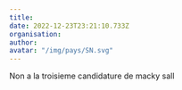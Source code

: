 ```yaml
---
title: 
date: 2022-12-23T23:21:10.733Z
organisation: 
author: 
avatar: "/img/pays/SN.svg"
---
```


Non a la troisieme candidature de macky sall